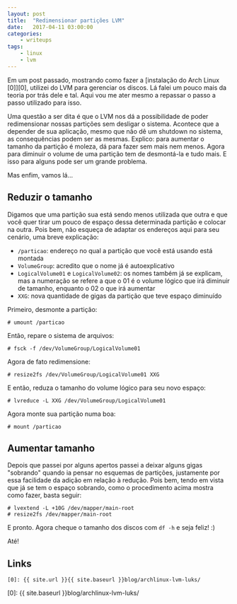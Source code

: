 ```yaml
---
layout: post
title:	"Redimensionar partições LVM"
date:	2017-04-11 03:00:00
categories:
    - writeups
tags:
    - linux
    - lvm
---
```


Em um post passado, mostrando como fazer a [instalação do Arch Linux \[0\]][0], utilizei do LVM para gerenciar os discos. Lá falei um pouco mais da teoria por trás dele e tal. Aqui vou me ater mesmo a repassar o passo a passo utilizado para isso.

Uma questão a ser dita é que o LVM nos dá a possibilidade de poder redimensionar nossas partições sem desligar o sistema. Acontece que a depender de sua aplicação, mesmo que não dê um shutdown no sistema, as consequências podem ser as mesmas. Explico: para aumentar o tamanho da partição é moleza, dá para fazer sem mais nem menos. Agora para diminuir o volume de uma partição tem de desmontá-la e tudo mais. E isso para alguns pode ser um grande problema.

Mas enfim, vamos lá...

## Reduzir o tamanho

Digamos que uma partição sua está sendo menos utilizada que outra e que você quer tirar um pouco de espaço dessa determinada partição e colocar na outra. Pois bem, não esqueça de adaptar os endereços aqui para seu cenário, uma breve explicação:

* `/particao`: endereço no qual a partição que você está usando está montada
* `VolumeGroup`: acredito que o nome já é autoexplicativo
* `LogicalVolume01` e `LogicalVolume02`: os nomes também já se explicam, mas a numeração se refere a que o 01 é o volume lógico que irá diminuir de tamanho, enquanto o 02 o que irá aumentar
* `XXG`: nova quantidade de gigas da partição que teve espaço diminuído

Primeiro, desmonte a partição:

~~~
# umount /particao
~~~

Então, repare o sistema de arquivos:

~~~
# fsck -f /dev/VolumeGroup/LogicalVolume01
~~~

Agora de fato redimensione:

~~~
# resize2fs /dev/VolumeGroup/LogicalVolume01 XXG
~~~

E então, reduza o tamanho do volume lógico para seu novo espaço:

~~~
# lvreduce -L XXG /dev/VolumeGroup/LogicalVolume01
~~~

Agora monte sua partição numa boa:

~~~
# mount /particao
~~~

## Aumentar tamanho

Depois que passei por alguns apertos passei a deixar alguns gigas "sobrando" quando ia pensar no esquemas de partições, justamente por essa facilidade da adição em relação à redução. Pois bem, tendo em vista que já se tem o espaço sobrando, como o procedimento acima mostra como fazer, basta seguir:

~~~
# lvextend -L +10G /dev/mapper/main-root
# resize2fs /dev/mapper/main-root
~~~

E pronto. Agora cheque o tamanho dos discos com `df -h` e seja feliz! :)

Até!

## Links

~~~
[0]: {{ site.url }}{{ site.baseurl }}blog/archlinux-lvm-luks/
~~~

[0]: {{ site.baseurl }}blog/archlinux-lvm-luks/
